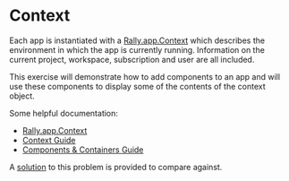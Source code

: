 # Context

Each app is instantiated with a [Rally.app.Context](http://help.rallydev.com/apps/2.1/doc/#!/api/Rally.app.Context) which describes the environment in which the app is currently running.  Information on the current project, workspace, subscription and user are all included.

This exercise will demonstrate how to add components to an app and will use these components to display some of the contents of the context object.  

Some helpful documentation:

* [Rally.app.Context](http://help.rallydev.com/apps/2.1/doc/#!/api/Rally.app.Context)
* [Context Guide](http://help.rallydev.com/apps/2.1/doc/#!/guide/context)
* [Components & Containers Guide](http://help.rallydev.com/apps/2.1/doc/#!/guide/add_content)

A [solution](solution/) to this problem is provided to compare against.
